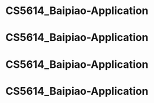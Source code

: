 # CS5614_Baipiao-Application
# CS5614_Baipiao-Application
# CS5614_Baipiao-Application
# CS5614_Baipiao-Application
